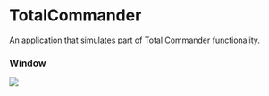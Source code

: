 # TotalCommander

An application that simulates part of Total Commander functionality.

### Window
![](https://imgur.com/IZhcgdI.png)
